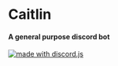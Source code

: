 # Caitlin
#### A general purpose discord bot
[![made with discord.js](https://img.shields.io/badge/made%20with-discord.js-blue)](https://discord.js.org/)
